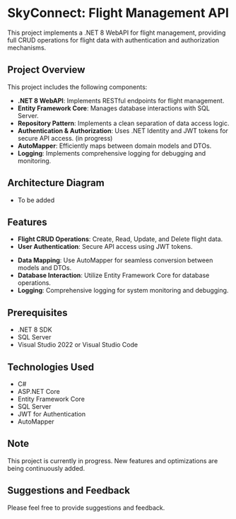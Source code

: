 # SkyConnect: Flight Management API

This project implements a .NET 8 WebAPI for flight management, providing full CRUD operations for flight data with authentication and authorization mechanisms.

## Project Overview

This project includes the following components:

- **.NET 8 WebAPI**: Implements RESTful endpoints for flight management.
- **Entity Framework Core**: Manages database interactions with SQL Server.
- **Repository Pattern**: Implements a clean separation of data access logic.
- **Authentication & Authorization**: Uses .NET Identity and JWT tokens for secure API access. (in progress)
- **AutoMapper**: Efficiently maps between domain models and DTOs.
- **Logging**: Implements comprehensive logging for debugging and monitoring.

## Architecture Diagram
- To be added

## Features

- **Flight CRUD Operations**: Create, Read, Update, and Delete flight data.
- **User Authentication**: Secure API access using JWT tokens.
<!--- **Role-based Authorization**: Control access to API endpoints based on user roles.-->
- **Data Mapping**: Use AutoMapper for seamless conversion between models and DTOs.
- **Database Interaction**: Utilize Entity Framework Core for database operations.
- **Logging**: Comprehensive logging for system monitoring and debugging.

## Prerequisites

- .NET 8 SDK
- SQL Server
- Visual Studio 2022 or Visual Studio Code

## Technologies Used

- C#
- ASP.NET Core
- Entity Framework Core
- SQL Server
- JWT for Authentication
- AutoMapper

## Note

This project is currently in progress. New features and optimizations are being continuously added.

## Suggestions and Feedback

Please feel free to provide suggestions and feedback.
